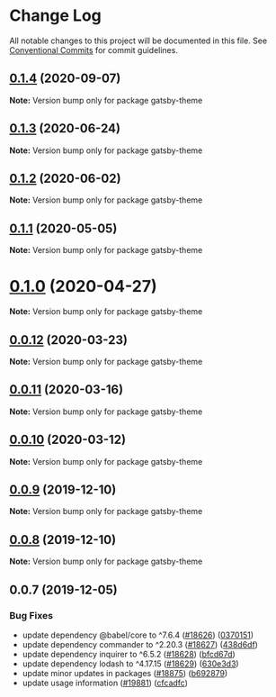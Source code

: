 # Change Log

All notable changes to this project will be documented in this file.
See [Conventional Commits](https://conventionalcommits.org) for commit guidelines.

## [0.1.4](https://github.com/gatsbyjs/gatsby/compare/gatsby-theme@0.1.3...gatsby-theme@0.1.4) (2020-09-07)

**Note:** Version bump only for package gatsby-theme

## [0.1.3](https://github.com/gatsbyjs/gatsby/compare/gatsby-theme@0.1.2...gatsby-theme@0.1.3) (2020-06-24)

**Note:** Version bump only for package gatsby-theme

## [0.1.2](https://github.com/gatsbyjs/gatsby/compare/gatsby-theme@0.1.1...gatsby-theme@0.1.2) (2020-06-02)

**Note:** Version bump only for package gatsby-theme

## [0.1.1](https://github.com/gatsbyjs/gatsby/compare/gatsby-theme@0.1.0...gatsby-theme@0.1.1) (2020-05-05)

**Note:** Version bump only for package gatsby-theme

# [0.1.0](https://github.com/gatsbyjs/gatsby/compare/gatsby-theme@0.0.12...gatsby-theme@0.1.0) (2020-04-27)

**Note:** Version bump only for package gatsby-theme

## [0.0.12](https://github.com/gatsbyjs/gatsby/compare/gatsby-theme@0.0.11...gatsby-theme@0.0.12) (2020-03-23)

**Note:** Version bump only for package gatsby-theme

## [0.0.11](https://github.com/gatsbyjs/gatsby/compare/gatsby-theme@0.0.10...gatsby-theme@0.0.11) (2020-03-16)

**Note:** Version bump only for package gatsby-theme

## [0.0.10](https://github.com/gatsbyjs/gatsby/compare/gatsby-theme@0.0.9...gatsby-theme@0.0.10) (2020-03-12)

**Note:** Version bump only for package gatsby-theme

## [0.0.9](https://github.com/gatsbyjs/gatsby/compare/gatsby-theme@0.0.7...gatsby-theme@0.0.9) (2019-12-10)

**Note:** Version bump only for package gatsby-theme

## [0.0.8](https://github.com/gatsbyjs/gatsby/compare/gatsby-theme@0.0.7...gatsby-theme@0.0.8) (2019-12-10)

**Note:** Version bump only for package gatsby-theme

## 0.0.7 (2019-12-05)

### Bug Fixes

- update dependency @babel/core to ^7.6.4 ([#18626](https://github.com/gatsbyjs/gatsby/issues/18626)) ([0370151](https://github.com/gatsbyjs/gatsby/commit/0370151))
- update dependency commander to ^2.20.3 ([#18627](https://github.com/gatsbyjs/gatsby/issues/18627)) ([438d6df](https://github.com/gatsbyjs/gatsby/commit/438d6df))
- update dependency inquirer to ^6.5.2 ([#18628](https://github.com/gatsbyjs/gatsby/issues/18628)) ([bfcd67d](https://github.com/gatsbyjs/gatsby/commit/bfcd67d))
- update dependency lodash to ^4.17.15 ([#18629](https://github.com/gatsbyjs/gatsby/issues/18629)) ([630e3d3](https://github.com/gatsbyjs/gatsby/commit/630e3d3))
- update minor updates in packages ([#18875](https://github.com/gatsbyjs/gatsby/issues/18875)) ([b692879](https://github.com/gatsbyjs/gatsby/commit/b692879))
- update usage information ([#19881](https://github.com/gatsbyjs/gatsby/issues/19881)) ([cfcadfc](https://github.com/gatsbyjs/gatsby/commit/cfcadfc))
